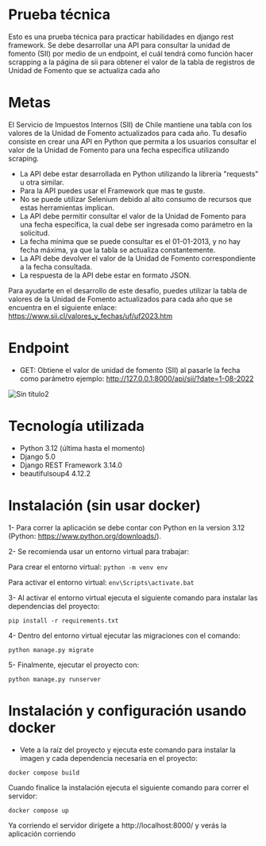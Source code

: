 # Prueba técnica
Esto es una prueba técnica para practicar habilidades en django rest framework.
Se debe desarrollar una API para consultar la unidad de fomento (SII) por medio de un endpoint, el cuál tendrá como función hacer scrapping a la página de sii para obtener el valor de la tabla de registros de Unidad de Fomento que se actualiza cada año

# Metas
El Servicio de Impuestos Internos (SII) de Chile mantiene una tabla con los valores de la Unidad de Fomento actualizados para cada año. Tu desafío consiste en crear una API en Python que permita a los usuarios consultar el valor de la Unidad de Fomento para una fecha específica utilizando scraping.

-	La API debe estar desarrollada en Python utilizando la librería "requests" u otra similar.
-	Para la API puedes usar el Framework que mas te guste.
-	No se puede utilizar Selenium debido al alto consumo de recursos que estas herramientas implican.
-	La API debe permitir consultar el valor de la Unidad de Fomento para una fecha específica, la cual debe ser ingresada como parámetro en la solicitud.
-	La fecha mínima que se puede consultar es el 01-01-2013, y no hay fecha máxima, ya que la tabla se actualiza constantemente.
-	La API debe devolver el valor de la Unidad de Fomento correspondiente a la fecha consultada.
-	La respuesta de la API debe estar en formato JSON.


Para ayudarte en el desarrollo de este desafío, puedes utilizar la tabla de valores de la Unidad de Fomento actualizados para cada año que se encuentra en el siguiente enlace: https://www.sii.cl/valores_y_fechas/uf/uf2023.htm

# Endpoint
-	GET: Obtiene el valor de unidad de fomento (SII) al pasarle la fecha como parámetro ejemplo: http://127.0.0.1:8000/api/sii/?date=1-08-2022

![Sin título2](https://github.com/abdiaslabrador/technical_test_2/assets/44957286/6210cb30-d94f-4a83-93e4-5f7df79001b2)


# Tecnología utilizada
- Python 3.12 (última hasta el momento)
- Django 5.0
- Django REST Framework 3.14.0
- beautifulsoup4 4.12.2

# Instalación (sin usar docker)
1- Para correr la aplicación se debe contar con Python en la version 3.12 (Python: https://www.python.org/downloads/).

2- Se recomienda usar un entorno virtual para trabajar:

  Para crear el entorno virtual: ```python -m venv env```

  Para activar el entorno virtual: ```env\Scripts\activate.bat```

3- Al activar el entorno virtual ejecuta el siguiente comando para instalar las dependencias del proyecto:

```pip install -r requirements.txt```


4- Dentro del entorno virtual ejecutar las migraciones con el comando:

```python manage.py migrate```

5- Finalmente, ejecutar el proyecto con:

```python manage.py runserver```

# Instalación y configuración usando docker

- Vete a la raíz del proyecto y ejecuta este comando para instalar la imagen y cada dependencia necesaria en el proyecto:

```docker compose build```

Cuando finalice la instalación ejecuta el siguiente comando para correr el servidor:

```docker compose up```

Ya corriendo el servidor dirígete a http://localhost:8000/ y verás la aplicación corriendo
